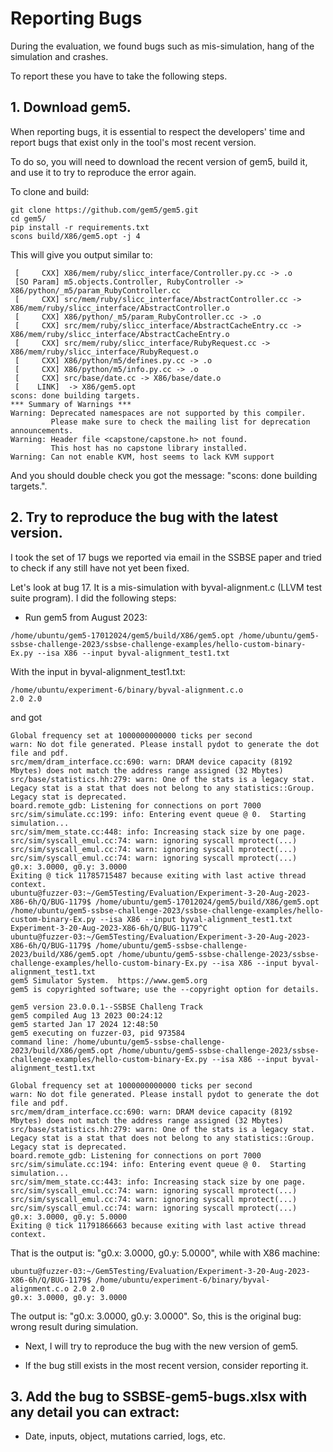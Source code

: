 # Reporting Bugs

During the evaluation, we found bugs such as mis-simulation, hang of the simulation and crashes.

To report these you have to take the following steps.

## 1. Download gem5.

When reporting bugs, it is essential to respect the developers' time and report bugs that exist only in the tool's most recent version.

To do so, you will need to download the recent version of gem5, build it, and use it to try to reproduce the error again.

To clone and build:
```
git clone https://github.com/gem5/gem5.git
cd gem5/
pip install -r requirements.txt
scons build/X86/gem5.opt -j 4
```
This will give you output similar to:
```
 [     CXX] X86/mem/ruby/slicc_interface/Controller.py.cc -> .o
 [SO Param] m5.objects.Controller, RubyController -> X86/python/_m5/param_RubyController.cc
 [     CXX] src/mem/ruby/slicc_interface/AbstractController.cc -> X86/mem/ruby/slicc_interface/AbstractController.o
 [     CXX] X86/python/_m5/param_RubyController.cc -> .o
 [     CXX] src/mem/ruby/slicc_interface/AbstractCacheEntry.cc -> X86/mem/ruby/slicc_interface/AbstractCacheEntry.o
 [     CXX] src/mem/ruby/slicc_interface/RubyRequest.cc -> X86/mem/ruby/slicc_interface/RubyRequest.o
 [     CXX] X86/python/m5/defines.py.cc -> .o
 [     CXX] X86/python/m5/info.py.cc -> .o
 [     CXX] src/base/date.cc -> X86/base/date.o
 [    LINK]  -> X86/gem5.opt
scons: done building targets.
*** Summary of Warnings ***
Warning: Deprecated namespaces are not supported by this compiler.
         Please make sure to check the mailing list for deprecation announcements.
Warning: Header file <capstone/capstone.h> not found.
         This host has no capstone library installed.
Warning: Can not enable KVM, host seems to lack KVM support
```
And you should double check you got the message: "scons: done building targets.".

## 2. Try to reproduce the bug with the latest version.
I took the set of 17 bugs we reported via email in the SSBSE paper and tried to check if any still have not yet been fixed.

Let's look at bug 17. It is a mis-simulation with byval-alignment.c (LLVM test suite program). I did the following steps:

   - Run gem5 from August 2023:
```
/home/ubuntu/gem5-17012024/gem5/build/X86/gem5.opt /home/ubuntu/gem5-ssbse-challenge-2023/ssbse-challenge-examples/hello-custom-binary-Ex.py --isa X86 --input byval-alignment_test1.txt
```
With the input in byval-alignment_test1.txt:
```
/home/ubuntu/experiment-6/binary/byval-alignment.c.o
2.0 2.0
```
and got 
```
Global frequency set at 1000000000000 ticks per second
warn: No dot file generated. Please install pydot to generate the dot file and pdf.
src/mem/dram_interface.cc:690: warn: DRAM device capacity (8192 Mbytes) does not match the address range assigned (32 Mbytes)
src/base/statistics.hh:279: warn: One of the stats is a legacy stat. Legacy stat is a stat that does not belong to any statistics::Group. Legacy stat is deprecated.
board.remote_gdb: Listening for connections on port 7000
src/sim/simulate.cc:199: info: Entering event queue @ 0.  Starting simulation...
src/sim/mem_state.cc:448: info: Increasing stack size by one page.
src/sim/syscall_emul.cc:74: warn: ignoring syscall mprotect(...)
src/sim/syscall_emul.cc:74: warn: ignoring syscall mprotect(...)
src/sim/syscall_emul.cc:74: warn: ignoring syscall mprotect(...)
g0.x: 3.0000, g0.y: 3.0000
Exiting @ tick 11785715487 because exiting with last active thread context.
ubuntu@fuzzer-03:~/Gem5Testing/Evaluation/Experiment-3-20-Aug-2023-X86-6h/Q/BUG-1179$ /home/ubuntu/gem5-17012024/gem5/build/X86/gem5.opt /home/ubuntu/gem5-ssbse-challenge-2023/ssbse-challenge-examples/hello-custom-binary-Ex.py --isa X86 --input byval-alignment_test1.txt Experiment-3-20-Aug-2023-X86-6h/Q/BUG-1179^C
ubuntu@fuzzer-03:~/Gem5Testing/Evaluation/Experiment-3-20-Aug-2023-X86-6h/Q/BUG-1179$ /home/ubuntu/gem5-ssbse-challenge-2023/build/X86/gem5.opt /home/ubuntu/gem5-ssbse-challenge-2023/ssbse-challenge-examples/hello-custom-binary-Ex.py --isa X86 --input byval-alignment_test1.txt 
gem5 Simulator System.  https://www.gem5.org
gem5 is copyrighted software; use the --copyright option for details.

gem5 version 23.0.0.1--SSBSE Challeng Track
gem5 compiled Aug 13 2023 00:24:12
gem5 started Jan 17 2024 12:48:50
gem5 executing on fuzzer-03, pid 973584
command line: /home/ubuntu/gem5-ssbse-challenge-2023/build/X86/gem5.opt /home/ubuntu/gem5-ssbse-challenge-2023/ssbse-challenge-examples/hello-custom-binary-Ex.py --isa X86 --input byval-alignment_test1.txt

Global frequency set at 1000000000000 ticks per second
warn: No dot file generated. Please install pydot to generate the dot file and pdf.
src/mem/dram_interface.cc:690: warn: DRAM device capacity (8192 Mbytes) does not match the address range assigned (32 Mbytes)
src/base/statistics.hh:279: warn: One of the stats is a legacy stat. Legacy stat is a stat that does not belong to any statistics::Group. Legacy stat is deprecated.
board.remote_gdb: Listening for connections on port 7000
src/sim/simulate.cc:194: info: Entering event queue @ 0.  Starting simulation...
src/sim/mem_state.cc:443: info: Increasing stack size by one page.
src/sim/syscall_emul.cc:74: warn: ignoring syscall mprotect(...)
src/sim/syscall_emul.cc:74: warn: ignoring syscall mprotect(...)
src/sim/syscall_emul.cc:74: warn: ignoring syscall mprotect(...)
g0.x: 3.0000, g0.y: 5.0000
Exiting @ tick 11791866663 because exiting with last active thread context.
```
That is the output is: "g0.x: 3.0000, g0.y: 5.0000", while with X86 machine:
```
ubuntu@fuzzer-03:~/Gem5Testing/Evaluation/Experiment-3-20-Aug-2023-X86-6h/Q/BUG-1179$ /home/ubuntu/experiment-6/binary/byval-alignment.c.o 2.0 2.0
g0.x: 3.0000, g0.y: 3.0000
```
The output is: "g0.x: 3.0000, g0.y: 3.0000". So, this is the original bug: wrong result during simulation.


   - Next, I will try to reproduce the bug with the new version of gem5.
     
   - If the bug still exists in the most recent version, consider reporting it.

## 3. Add the bug to SSBSE-gem5-bugs.xlsx with any detail you can extract:
   - Date, inputs, object, mutations carried, logs, etc.
